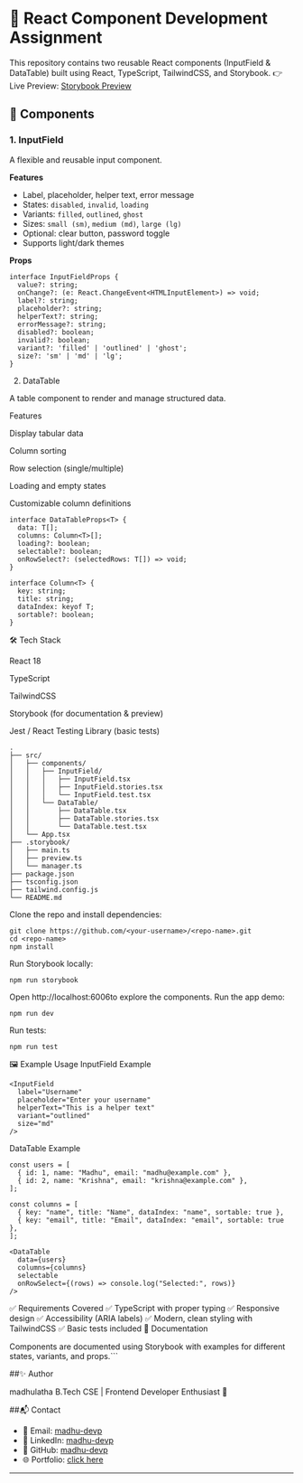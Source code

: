 # 🎨 React Component Development Assignment
This repository contains two reusable React components (InputField & DataTable) built using React, TypeScript, TailwindCSS, and Storybook.
👉 Live Preview: [Storybook Preview](https://68a5a8893bd1b8b9feb0a69c-hbkcrbdyzo.chromatic.com)
## 🚀 Components

### 1. InputField
A flexible and reusable input component.

**Features**
- Label, placeholder, helper text, error message
- States: `disabled`, `invalid`, `loading`
- Variants: `filled`, `outlined`, `ghost`
- Sizes: `small (sm)`, `medium (md)`, `large (lg)`
- Optional: clear button, password toggle
- Supports light/dark themes

**Props**
```
interface InputFieldProps {  
  value?: string;  
  onChange?: (e: React.ChangeEvent<HTMLInputElement>) => void;  
  label?: string;  
  placeholder?: string;  
  helperText?: string;  
  errorMessage?: string;  
  disabled?: boolean;  
  invalid?: boolean;  
  variant?: 'filled' | 'outlined' | 'ghost';  
  size?: 'sm' | 'md' | 'lg';  
}
```
2. DataTable

A table component to render and manage structured data.

Features

Display tabular data

Column sorting

Row selection (single/multiple)

Loading and empty states

Customizable column definitions
```
interface DataTableProps<T> {  
  data: T[];  
  columns: Column<T>[];  
  loading?: boolean;  
  selectable?: boolean;  
  onRowSelect?: (selectedRows: T[]) => void;  
}  

interface Column<T> {  
  key: string;  
  title: string;  
  dataIndex: keyof T;  
  sortable?: boolean;  
}
```
🛠️ Tech Stack

React 18

TypeScript

TailwindCSS

Storybook (for documentation & preview)

Jest / React Testing Library (basic tests)
```
.
├── src/
│   ├── components/
│   │   ├── InputField/
│   │   │   ├── InputField.tsx
│   │   │   ├── InputField.stories.tsx
│   │   │   └── InputField.test.tsx
│   │   └── DataTable/
│   │       ├── DataTable.tsx
│   │       ├── DataTable.stories.tsx
│   │       └── DataTable.test.tsx
│   └── App.tsx
├── .storybook/
│   ├── main.ts
│   ├── preview.ts
│   └── manager.ts
├── package.json
├── tsconfig.json
├── tailwind.config.js
└── README.md
```
Clone the repo and install dependencies:
```
git clone https://github.com/<your-username>/<repo-name>.git
cd <repo-name>
npm install
```
Run Storybook locally:
```
npm run storybook
```
Open http://localhost:6006to explore the components.
Run the app demo:
```
npm run dev
```
Run tests:
```
npm run test
```
🖼️ Example Usage
InputField Example
```
<InputField
  label="Username"
  placeholder="Enter your username"
  helperText="This is a helper text"
  variant="outlined"
  size="md"
/>
````
DataTable Example
```
const users = [
  { id: 1, name: "Madhu", email: "madhu@example.com" },
  { id: 2, name: "Krishna", email: "krishna@example.com" },
];

const columns = [
  { key: "name", title: "Name", dataIndex: "name", sortable: true },
  { key: "email", title: "Email", dataIndex: "email", sortable: true },
];

<DataTable
  data={users}
  columns={columns}
  selectable
  onRowSelect={(rows) => console.log("Selected:", rows)}
/>
```
✅ Requirements Covered
✅ TypeScript with proper typing
✅ Responsive design
✅ Accessibility (ARIA labels)
✅ Modern, clean styling with TailwindCSS
✅ Basic tests included
📘 Documentation

Components are documented using Storybook with examples for different states, variants, and props.```

##✨ Author

madhulatha
B.Tech CSE | Frontend Developer Enthusiast 🚀

##📬 Contact
- 📧 Email: [madhu-devp](madhupodilapu999@gmail.com)
- 💼 LinkedIn: [madhu-devp](https://linkedin.com/in/madhu-devp)  
- 🐙 GitHub: [madhu-devp](https://github.com/madhu-devp)  
- 🌐 Portfolio: [click here](https://madhu-devp.github.io/madhu-portfolio/)



---

